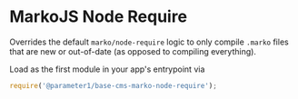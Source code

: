 # MarkoJS Node Require
Overrides the default `marko/node-require` logic to only compile `.marko` files that are new or out-of-date (as opposed to compiling everything).

Load as the first module in your app's entrypoint via
```js
require('@parameter1/base-cms-marko-node-require');
```
